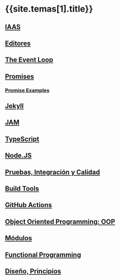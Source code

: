 # {{site.temas[1].title}}

## [IAAS](iaas)

## [Editores](editors)

## [The Event Loop](event-loop)

## [Promises](promises)

### [Promise Examples](promise-examples)

## [Jekyll](jekyll)

## [JAM](jam)

## [TypeScript](typescript)

## [Node.JS](node)

## [Pruebas, Integración y Calidad](pruebas)

## [Build Tools](build-tools)

## [GitHub Actions](github-actions)

## [Object Oriented Programming: OOP](oop)

## [Módulos](modulos)

## [Functional Programming](functional)

## [Diseño, Principios](design)

